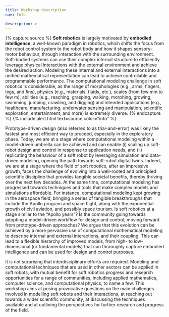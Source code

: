 ```yaml
---
title: Workshop description
nav: Info

description: > 
---
```


{% capture source %} 
**Soft robotics** is largely motivated by **embodied intelligence**, a well-known paradigm in robotics, which shifts the focus from the robot control system to the robot body and how it shapes sensory- motor behaviour, through interaction with the surrounding environment. Soft-bodied systems can use their complex internal structure to efficiently leverage physical interactions with the external environment and achieve the desired action. Modeling these internal and external interactions into a unified mathematical representation can lead to achieve controllable and programmable performance. The computational modeling challenge in soft robotics is considerable, as the range of morphologies (e.g., arms, fingers, legs, and fins), physics (e.g., materials, fluids, etc.), scales (from few mm to few m), abilities (e.g., reaching, grasping, walking, morphing, growing, swimming, jumping, crawling, and digging) and intended applications (e.g., healthcare, manufacturing, underwater sensing and manipulation, scientific exploration, entertainment, and more) is extremely diverse.
{% endcapture %}
{% include alert.html text=source color="info" %}


Prototype-driven design (also referred to as trial-and-error) was likely the fastest and most efficient way to proceed, especially in the exploratory phase. Today, we are at a stage where computational modeling within a model-driven umbrella can be achieved and can enable (i) scaling up soft-robot design and control in response to application needs, and (ii) replicating the behaviour of a soft robot by leveraging simulation and data-driven modeling, opening the path towards soft-robot digital twins. Indeed, we are at a stage where the field of soft robotics, after an impressive growth, faces the challenge of evolving into a well-rooted and principled scientific discipline that provides tangible societal benefits, thereby thriving over the next few decades. At the same time, computational modeling has progressed towards techniques and tools that make complex models and simulations affordable. For instance, computational modeling kept growing in the aerospace field, bringing a series of tangible breakthroughs that include the Apollo program and space flight, along with the exponential growth of civil aviation, and possibly space tourism. Is soft robotics at a stage similar to the “Apollo years”? Is the community going towards adopting a model-driven workflow for design and control, moving forward from prototype-driven approaches? We argue that this evolution can be achieved by a more pervasive use of computational mathematical modeling to describe internal and external interactions, and their coupling. This can lead to a flexible hierarchy of improved models, from high- to low-dimensional (or fundamental models) that can thoroughly capture embodied intelligence and can be used for design and control purposes.


It is not surprising that interdisciplinary efforts are required. Modeling and computational techniques that are used in other sectors can be applied in soft robots, with mutual benefit for soft robotics progress and research opportunities for a range of communities, including applied mathematics, computer science, and computational physics, to name a few. This workshop aims at posing provocative questions on the main challenges involved in modelling soft robots and their interactions, at reaching out towards a wider scientific community, at discussing the techniques available and at outlining the perspectives for further research and progress of the field.



